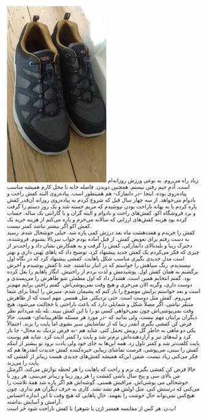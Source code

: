 <!-- 
.. title: در باب زیبایی و آسودگی
.. slug: 2017-05-28-beauty-vs-comfort
.. date: 2017-05-28 09:57:33 UTC+02:00
.. tags: 
.. category: 
.. link: 
.. description: 
.. type: text
-->

![ecco shoes](/201705_ecco_shoes_small.jpg)
زیاد راه می‌روم. به نوعی ورزش روزانه‌ام است. آدمِ جیم رفتن نیستم. همچنین دویدن. فاصله خانه تا محل کارم همیشه مناسب پیاده‌روی بوده. اینجا -در دانمارک- هم همینطور است. پیاده‌روی البته کفش راحت و بادوام می‌خواهد. از سه چهار سال قبل که شروع کردم به پیاده‌روی روزانه آن‌قدر کفش پاره کردم یا به بهانه ناراحت بودن نپوشیدم که مریم خسته شد و یک روز دستم را گرفت و برد فروشگاه اکو. کفش‌های راحت و بادوام و البته گران و با گارانتی یک ساله. حساب کرده بود هزینه کفش‌های ارزانی که سالانه می‌خرم و پاره می‌کنم از هزینه خرید یک کفش اکو اگر بیشتر نباشد کمتر نیست.  
کفش را خریدم و هفت‌هشت ماه بعد درزش کمی پاره شد. خیلی خوشحال شدم. رسید به دست رفتم برای تعویض کفش. از قبل آماده بودم جواب سربالا بشنوم. فروشنده، دخترک زیبا و بلندبالای دانمارکی، کفش را گرفت و به همکارش نشان داد و راحت‌تر از چیزی که فکر می‌کردم یک کفش جدید پیشنهاد کرد. توضیح داد که پاهای پَهنی داری و بهتر است مدل جدیدی بگیری مناسب شکل پاهایت. کفشی پیشنهاد کرد که در نگاه اول نپسندیدم. رنگ سیاهش را خواستم که در انبار نداشتند. چند تا کفش پوشیدم و آخرش برگشتم به همان کفش اول. پوشیدمش و لذت بردم از راحتیش. انگار پاهایم را بغل کرده بود. گفتم انتخابم همین است. هشدار داد که اول مطمئن شو ظاهرش را می‌پسندی و دوست داری، وگرنه الان می‌خری و هیچ وقت نمی‌پوشی‌اش. گفتم راحتی برایم مهم‌تر است و بعد خواستم برایش موضوع را باز کنم که پشیمان شدم. منبرش را اینجا برای شما می‌روم.
کفش مثل دوست است. حتی نزدیکتر. مثل همسر. مهم است که از ظاهرش متنفّر نباشی. اگر مصلاً شکل و شمایلی دارد که باعث ناراحتی یا خجالتت می‌شود، هیچ وقت نمی‌پوشی‌اش چون نمی‌خواهی کسی تو را با این کفش ببیند. بله بله می‌دانم نظر دیگران برایتان مهم نیست، ولی بدانید که -در مورد هر مسئله ظاهربینانه‌ای- هست. حالا فرض کن کفشی بگیری آنقدر زیبا که از تماشایش سیر نشوی اما پایت را بزند. احتمالاً یکی دو ماهی به خاطر گل رویش تحمل کنی. شاید هم -به فرض نزدیک به محال- جا باز کرد و لبه‌های تیز و آزاردهنده‌اش نرم‌تر شد و پایت را کمتر اذیت کرد. شاید هم پوست پایت کلفت‌تر شد و کمتر تاول زد. همه این‌ها به جای خود ولی یادت نرود تو بیشتر از اینکه کفش را ببینی، می‌پوشی. فرصت تماشای زیبایی خیره‌کننده کفش جدیدت آنقدرها هم که فکر می‌کنی زیاد نیست. ضمن این‌که همیشه کفش‌های جدیدی هست زیباتر از کفشی که پایت را می‌زند.  
حالا فرض کن کفشی بگیری نرم و راحت که پاهایت را هر لحظه نوازش می‌کند. اگرمثل من بالای سی و پنج سال باشی کفشت را هر روز زیبا و زیباتر می‌بینی. هر روز با خوشحالی می پوشی‌اش. مراقبش هستی. گوشه‌اش هم اگر پاره شد همهٔ تلاشت را می‌کنی که درستش کنی. مثل اولش هم نشد نشد. کاری به حرف دیگران هم نداری. چون هیچ‌کس نمی‌تواند حال خوشت را بفهمد. حالِ پاهایی که هیچ وقت تا این اندازه احساس آرامش و آسایش نداشته.  
پ.ن. هر کَس از مقایسه همسر (زن یا شوهر) با کفش ناراحت شود خَر است!